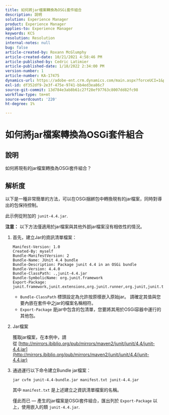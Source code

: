 ```yaml
---
title: 如何將jar檔案轉換為OSGi套件組合
description: 說明
solution: Experience Manager
product: Experience Manager
applies-to: Experience Manager
keywords: KCS
resolution: Resolution
internal-notes: null
bug: false
article-created-by: Roxann McGlumphy
article-created-date: 10/21/2021 4:58:46 PM
article-published-by: Cedric Latimier
article-published-date: 1/18/2022 2:34:00 PM
version-number: 1
article-number: KA-17475
dynamics-url: https://adobe-ent.crm.dynamics.com/main.aspx?forceUCI=1&pagetype=entityrecord&etn=knowledgearticle&id=94505726-9032-ec11-b6e5-000d3a5ba97a
exl-id: df352df9-2e3f-475e-9741-bb4ed3ea86c7
source-git-commit: 13d784e3ab8b61c27f28ef97763c8007dd82fc98
workflow-type: tm+mt
source-wordcount: '220'
ht-degree: 1%

---
```


# 如何將jar檔案轉換為OSGi套件組合

## 說明

如何將現有的jar檔案轉換為OSGi套件組合？

## 解析度

以下是一種非常簡單的方法，可以在OSGi捆綁包中轉換現有的jar檔案，同時對導出的包保持控制。

此示例從附加的 `junit-4.4.jar`.

**注意：** 以下方法僅適用於jar檔案與其他外部jar檔案沒有相依性的情況。

1. 首先，建立Jar的資訊清單檔案：

   ```
   Manifest-Version: 1.0
   Created-By: myself
   Bundle-ManifestVersion: 2
   Bundle-Name: JUnit 4.4 bundle
   Bundle-Description: Package junit 4.4 in an OSGi bundle
   Bundle-Version: 4.4.0
   Bundle-ClassPath: .,junit-4.4.jar
   Bundle-SymbolicName: org.junit.framework
   Export-Package: junit.framework,junit.extensions,org.junit.runner,org.junit,junit.textui
   ```

   - `Bundle-ClassPath` 標頭設定為允許按原樣嵌入原始jar。 請確定其值與您要內嵌在套件中之jar的檔案名稱相符。
   - `Export-Package` 是jar中包含的包清單，您要將其用於OSGi容器中運行的其他包。

1. Jar檔案

   獲取jar檔案，在本例中，請從 [http://mirrors.ibiblio.org/pub/mirrors/maven2/junit/junit/4.4/junit-4.4.jar](http://mirrors.ibiblio.org/pub/mirrors/maven2/junit/junit/4.4/junit-4.4.jar)

1. 通過運行以下命令建立Bundle jar檔案：

   ```
   jar cvfm junit-4.4-bundle.jar manifest.txt junit-4.4.jar
   ```

   其中 `manifest.txt` 是上述建立之資訊清單檔案的名稱。

   僅此而已 — 產生的jar檔案是OSGi套件組合，匯出列於 `Export-Package` 以上，使用嵌入的類 `junit-4.4.jar`.

